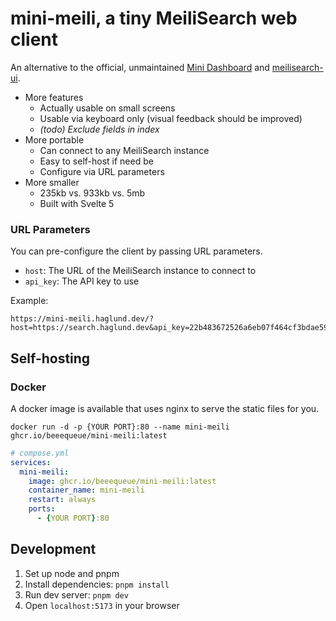 # mini-meili, a tiny MeiliSearch web client

An alternative to the official, unmaintained [Mini Dashboard](https://github.com/meilisearch/mini-dashboard) and [meilisearch-ui](https://github.com/riccox/meilisearch-ui).

- More features
  - Actually usable on small screens
  - Usable via keyboard only (visual feedback should be improved)
  - _(todo) Exclude fields in index_
- More portable
  - Can connect to any MeiliSearch instance
  - Easy to self-host if need be
  - Configure via URL parameters
- More smaller
  - 235kb vs. 933kb vs. 5mb
  - Built with Svelte 5

### URL Parameters

You can pre-configure the client by passing URL parameters.

- `host`: The URL of the MeiliSearch instance to connect to
- `api_key`: The API key to use

Example:

```url
https://mini-meili.haglund.dev/?host=https://search.haglund.dev&api_key=22b483672526a6eb07f464cf3bdae5924ff25d031b7d69968eb5babccbbd9c79
```

## Self-hosting

### Docker

A docker image is available that uses nginx to serve the static files for you.

```command
docker run -d -p {YOUR PORT}:80 --name mini-meili ghcr.io/beeequeue/mini-meili:latest
```

```yaml
# compose.yml
services:
  mini-meili:
    image: ghcr.io/beeequeue/mini-meili:latest
    container_name: mini-meili
    restart: always
    ports:
      - {YOUR PORT}:80
```

## Development

1. Set up node and pnpm
1. Install dependencies: `pnpm install`
1. Run dev server: `pnpm dev`
1. Open `localhost:5173` in your browser
